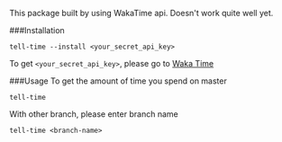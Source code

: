 This package built by using WakaTime api. Doesn't work quite well yet.

###Installation
```
tell-time --install <your_secret_api_key>
```
To get `<your_secret_api_key>`, please go to [Waka Time](https://wakatime.com/settings/account)

###Usage
To get the amount of time you spend on master
```
tell-time
```

With other branch, please enter branch name
```
tell-time <branch-name>
```
